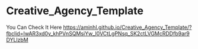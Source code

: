 # Creative_Agency_Template
You Can Check It Here
https://aminhl.github.io/Creative_Agency_Template/?fbclid=IwAR3xd0y_khPVnSQMsiYw_l0VCtLgPNsq_SK2ctLVGMcRDDfb9ar9DYLlzbM
